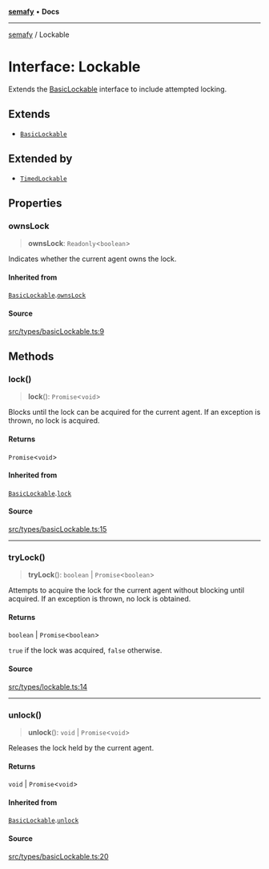 [**semafy**](../README.md) • **Docs**

***

[semafy](../globals.md) / Lockable

# Interface: Lockable

Extends the [BasicLockable](BasicLockable.md) interface to include attempted locking.

## Extends

- [`BasicLockable`](BasicLockable.md)

## Extended by

- [`TimedLockable`](TimedLockable.md)

## Properties

### ownsLock

> **ownsLock**: `Readonly`\<`boolean`\>

Indicates whether the current agent owns the lock.

#### Inherited from

[`BasicLockable`](BasicLockable.md).[`ownsLock`](BasicLockable.md#ownslock)

#### Source

[src/types/basicLockable.ts:9](https://github.com/havelessbemore/semafy/blob/c1d56be99a331ecbe5fe1625f5e190ff01b04eee/src/types/basicLockable.ts#L9)

## Methods

### lock()

> **lock**(): `Promise`\<`void`\>

Blocks until the lock can be acquired for the current agent.
If an exception is thrown, no lock is acquired.

#### Returns

`Promise`\<`void`\>

#### Inherited from

[`BasicLockable`](BasicLockable.md).[`lock`](BasicLockable.md#lock)

#### Source

[src/types/basicLockable.ts:15](https://github.com/havelessbemore/semafy/blob/c1d56be99a331ecbe5fe1625f5e190ff01b04eee/src/types/basicLockable.ts#L15)

***

### tryLock()

> **tryLock**(): `boolean` \| `Promise`\<`boolean`\>

Attempts to acquire the lock for the current agent
without blocking until acquired. If an exception
is thrown, no lock is obtained.

#### Returns

`boolean` \| `Promise`\<`boolean`\>

`true` if the lock was acquired, `false` otherwise.

#### Source

[src/types/lockable.ts:14](https://github.com/havelessbemore/semafy/blob/c1d56be99a331ecbe5fe1625f5e190ff01b04eee/src/types/lockable.ts#L14)

***

### unlock()

> **unlock**(): `void` \| `Promise`\<`void`\>

Releases the lock held by the current agent.

#### Returns

`void` \| `Promise`\<`void`\>

#### Inherited from

[`BasicLockable`](BasicLockable.md).[`unlock`](BasicLockable.md#unlock)

#### Source

[src/types/basicLockable.ts:20](https://github.com/havelessbemore/semafy/blob/c1d56be99a331ecbe5fe1625f5e190ff01b04eee/src/types/basicLockable.ts#L20)
